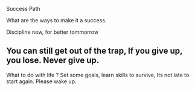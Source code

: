 Success Path

What are the ways to make it a success.

Discipline now, for better tommorrow

You can still get out of the trap,
If you give up, you lose.
Never give up.
--

What to do with life ?
Set some goals,
learn skills to survive,
Its not late to start again.
Please wake up.